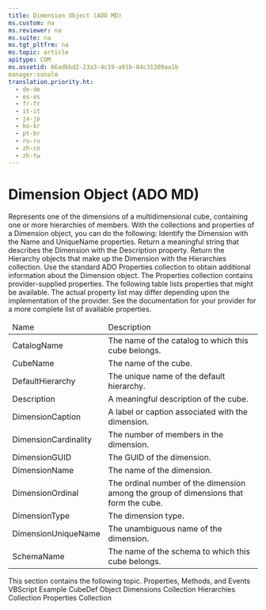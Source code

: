 ```yaml
---
title: Dimension Object (ADO MD)
ms.custom: na
ms.reviewer: na
ms.suite: na
ms.tgt_pltfrm: na
ms.topic: article
apitype: COM
ms.assetid: 66adbbd2-23a3-4c19-a91b-84c31309aa1b
manager:sonalm
translation.priority.ht: 
  - de-de
  - es-es
  - fr-fr
  - it-it
  - ja-jp
  - ko-kr
  - pt-br
  - ru-ru
  - zh-cn
  - zh-tw
---
```

# Dimension Object (ADO MD)
<?xml version="1.0" encoding="utf-8"?>
<developerReferenceWithoutSyntaxDocument xmlns="http://ddue.schemas.microsoft.com/authoring/2003/5" xmlns:xlink="http://www.w3.org/1999/xlink" xmlns:xsi="http://www.w3.org/2001/XMLSchema-instance" xsi:schemaLocation="http://ddue.schemas.microsoft.com/authoring/2003/5 http://dduestorage.blob.core.windows.net/ddueschema/developer.xsd">
  <introduction>
    <para>Represents one of the dimensions of a multidimensional cube, containing one or more hierarchies of members.</para>
  </introduction>
  <languageReferenceRemarks>
    <content>
      <para>With the collections and properties of a <legacyBold>Dimension</legacyBold> object, you can do the following:  </para>
      <list class="bullet">
        <listItem>
          <para>Identify the <legacyBold>Dimension</legacyBold> with the <legacyLink xlink:href="4a04380b-51dc-4aaf-8d25-123cdd589641">Name</legacyLink> and <legacyLink xlink:href="5b977956-e252-4861-8425-f1aaf6b80130">UniqueName</legacyLink> properties.</para>
        </listItem>
        <listItem>
          <para>Return a meaningful string that describes the <legacyBold>Dimension</legacyBold> with the <legacyLink xlink:href="6d626d35-0bf3-4f24-9934-ad9c9c91273a">Description</legacyLink> property.</para>
        </listItem>
        <listItem>
          <para>Return the <legacyLink xlink:href="034af340-ac79-494e-ba5e-2b57da1cb9de">Hierarchy</legacyLink> objects that make up the <legacyBold>Dimension</legacyBold> with the <legacyLink xlink:href="bef0fcb1-8060-4faa-84f0-3d52e9c4526f">Hierarchies</legacyLink> collection.</para>
        </listItem>
        <listItem>
          <para>Use the standard ADO <legacyLink xlink:href="1d539aa8-ce0d-4418-ab03-8d0a3c1e9d82">Properties</legacyLink> collection to obtain additional information about the <legacyBold>Dimension</legacyBold> object.</para>
        </listItem>
      </list>
      <para>The <legacyBold>Properties</legacyBold> collection contains provider-supplied properties. The following table lists properties that might be available. The actual property list may differ depending upon the implementation of the provider. See the documentation for your provider for a more complete list of available properties.</para>
      <table xmlns:caps="http://schemas.microsoft.com/build/caps/2013/11">
        <thead>
          <tr>
            <TD>
              <para>Name</para>
            </TD>
            <TD>
              <para>Description</para>
            </TD>
          </tr>
        </thead>
        <tbody>
          <tr>
            <TD>
              <para>CatalogName</para>
            </TD>
            <TD>
              <para>The name of the catalog to which this cube belongs.</para>
            </TD>
          </tr>
          <tr>
            <TD>
              <para>CubeName</para>
            </TD>
            <TD>
              <para>The name of the cube.</para>
            </TD>
          </tr>
          <tr>
            <TD>
              <para>DefaultHierarchy</para>
            </TD>
            <TD>
              <para>The unique name of the default hierarchy.</para>
            </TD>
          </tr>
          <tr>
            <TD>
              <para>Description</para>
            </TD>
            <TD>
              <para>A meaningful description of the cube.</para>
            </TD>
          </tr>
          <tr>
            <TD>
              <para>DimensionCaption</para>
            </TD>
            <TD>
              <para>A label or caption associated with the dimension.</para>
            </TD>
          </tr>
          <tr>
            <TD>
              <para>DimensionCardinality</para>
            </TD>
            <TD>
              <para>The number of members in the dimension.</para>
            </TD>
          </tr>
          <tr>
            <TD>
              <para>DimensionGUID</para>
            </TD>
            <TD>
              <para>The GUID of the dimension.</para>
            </TD>
          </tr>
          <tr>
            <TD>
              <para>DimensionName</para>
            </TD>
            <TD>
              <para>The name of the dimension.</para>
            </TD>
          </tr>
          <tr>
            <TD>
              <para>DimensionOrdinal</para>
            </TD>
            <TD>
              <para>The ordinal number of the dimension among the group of dimensions that form the cube.</para>
            </TD>
          </tr>
          <tr>
            <TD>
              <para>DimensionType</para>
            </TD>
            <TD>
              <para>The dimension type.</para>
            </TD>
          </tr>
          <tr>
            <TD>
              <para>DimensionUniqueName</para>
            </TD>
            <TD>
              <para>The unambiguous name of the dimension.</para>
            </TD>
          </tr>
          <tr>
            <TD>
              <para>SchemaName</para>
            </TD>
            <TD>
              <para>The name of the schema to which this cube belongs.</para>
            </TD>
          </tr>
        </tbody>
      </table>
      <para>This section contains the following topic.  </para>
      <list class="bullet">
        <listItem>
          <para>
            <legacyLink xlink:href="e491439f-8eff-4bf6-a808-8dba243af8c3">Properties, Methods, and Events</legacyLink>           </para>
        </listItem>
      </list>
    </content>
  </languageReferenceRemarks>
  <relatedTopics>
<link xlink:href="4d72a912-ef53-4989-9fca-214937574116">VBScript Example</link>
<link xlink:href="feb2581c-fc41-471c-bb69-29f8a55fda70">CubeDef Object</link>
<link xlink:href="eaf6f4e7-2ea0-49a3-89ee-e219e025257c">Dimensions Collection</link>
<link xlink:href="bef0fcb1-8060-4faa-84f0-3d52e9c4526f">Hierarchies Collection</link>
<link xlink:href="1d539aa8-ce0d-4418-ab03-8d0a3c1e9d82">Properties Collection</link>
</relatedTopics>
</developerReferenceWithoutSyntaxDocument>